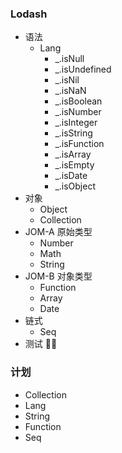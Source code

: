 ### Lodash
* 语法
    * Lang
        * _.isNull
        * _.isUndefined
        * _.isNil
        * _.isNaN
        * _.isBoolean
        * _.isNumber
        * _.isInteger
        * _.isString
        * _.isFunction
        * _.isArray
        * _.isEmpty
        * _.isDate
        * _.isObject
* 对象
    * Object
    * Collection
* JOM-A 原始类型
    * Number
    * Math
    * String
* JOM-B 对象类型
    * Function
    * Array
    * Date
* 链式
    * Seq
* 测试


### 计划
* Collection
* Lang
* String
* Function
* Seq
